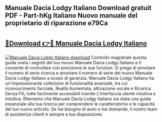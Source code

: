 ## Manuale Dacia Lodgy Italiano Download gratuit PDF - Part-hKg Italiano Nuovo manuale del proprietario di riparazione e79Ca

# <h2><a href="http://df9z821.blite.top/?on=Manuale+Dacia+Lodgy+Italiano">🔗Download 👉🔴 Manuale Dacia Lodgy Italiano</a></h2>

[![Manuale Dacia Lodgy Italiano download](https://i.imgur.com/lujVjoI.png)](http://df9z821.blite.top/?on=Manuale+Dacia+Lodgy+Italiano)
Controllo magistrale questa guida svela i segreti del tuo nuovo Manuale Dacia Lodgy Italiano e ti consente di controllare con precisione le sue funzioni. Si prega di annotare il numero di serie ricerca e annotare il numero di serie del nuovo Manuale Dacia Lodgy Italiano a scopo di garanzia. Manuale Dacia Lodgy Italiano ha un'impressionante collezione di funzionalità avanzate, tra cui riconoscimento facciale, Realtà Aumentata, attivazione vocale e Ricarica Senza Fili, tutte facilmente accessibili tramite L'interfaccia utente intuitiva e intuitiva. Riteniamo che Manuale Dacia Lodgy Italiano sia stata una guida essenziale alla tua ricerca per comprendere le caratteristiche e le capacità del tuo nuovo articolo. Se hai bisogno di aiuto o hai domande, il nostro team di assistenza clienti è sempre a tua disposizione.
